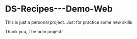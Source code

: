 # DS-Recipes---Demo-Web
This is just a personal project. Just for practice some new skills 

Thank you, The odin project! 
